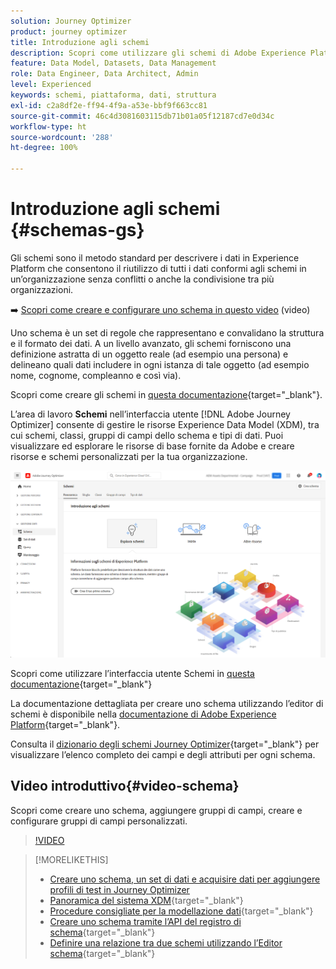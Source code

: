 ```yaml
---
solution: Journey Optimizer
product: journey optimizer
title: Introduzione agli schemi
description: Scopri come utilizzare gli schemi di Adobe Experience Platform in Adobe Journey Optimizer
feature: Data Model, Datasets, Data Management
role: Data Engineer, Data Architect, Admin
level: Experienced
keywords: schemi, piattaforma, dati, struttura
exl-id: c2a8df2e-ff94-4f9a-a53e-bbf9f663cc81
source-git-commit: 46c4d3081603115db71b01a05f12187cd7e0d34c
workflow-type: ht
source-wordcount: '288'
ht-degree: 100%

---
```


# Introduzione agli schemi {#schemas-gs}

Gli schemi sono il metodo standard per descrivere i dati in Experience Platform che consentono il riutilizzo di tutti i dati conformi agli schemi in un’organizzazione senza conflitti o anche la condivisione tra più organizzazioni.

➡️ [Scopri come creare e configurare uno schema in questo video](#video-schema) (video)

Uno schema è un set di regole che rappresentano e convalidano la struttura e il formato dei dati. A un livello avanzato, gli schemi forniscono una definizione astratta di un oggetto reale (ad esempio una persona) e delineano quali dati includere in ogni istanza di tale oggetto (ad esempio nome, cognome, compleanno e così via).

Scopri come creare gli schemi in [questa documentazione](https://experienceleague.adobe.com/docs/experience-platform/xdm/schema/composition.html?lang=it){target="_blank"}.

L’area di lavoro **Schemi** nell’interfaccia utente [!DNL Adobe Journey Optimizer] consente di gestire le risorse Experience Data Model (XDM), tra cui schemi, classi, gruppi di campi dello schema e tipi di dati. Puoi visualizzare ed esplorare le risorse di base fornite da Adobe e creare risorse e schemi personalizzati per la tua organizzazione.

![](assets/schemas-home.png)

Scopri come utilizzare l’interfaccia utente Schemi in [questa documentazione](https://experienceleague.adobe.com/docs/experience-platform/xdm/ui/overview.html?lang=it){target="_blank"}

La documentazione dettagliata per creare uno schema utilizzando l’editor di schemi è disponibile nella [documentazione di Adobe Experience Platform](https://experienceleague.adobe.com/docs/experience-platform/xdm/tutorials/create-schema-ui.html?lang=it){target="_blank"}.

Consulta il [dizionario degli schemi Journey Optimizer](https://experienceleague.adobe.com/tools/ajo-schemas/schema-dictionary.html?lang=it){target="_blank"} per visualizzare l’elenco completo dei campi e degli attributi per ogni schema.


## Video introduttivo{#video-schema}

Scopri come creare uno schema, aggiungere gruppi di campi, creare e configurare gruppi di campi personalizzati.

>[!VIDEO](https://video.tv.adobe.com/v/3416871?quality=12&captions=ita)

>[!MORELIKETHIS]
>
>* [Creare uno schema, un set di dati e acquisire dati per aggiungere profili di test in Journey Optimizer](../audience/creating-test-profiles.md)
>* [Panoramica del sistema XDM](https://experienceleague.adobe.com/docs/experience-platform/xdm/home.html?lang=it){target="_blank"}
>* [Procedure consigliate per la modellazione dati](https://experienceleague.adobe.com/docs/experience-platform/xdm/schema/best-practices.html?lang=it){target="_blank"}
>* [Creare uno schema tramite l’API del registro di schema](https://experienceleague.adobe.com/docs/experience-platform/xdm/tutorials/create-schema-api.html?lang=it){target="_blank"}
>* [Definire una relazione tra due schemi utilizzando l’Editor schema](https://experienceleague.adobe.com/docs/experience-platform/xdm/tutorials/relationship-ui.html?lang=it){target="_blank"}
